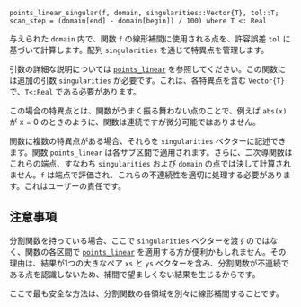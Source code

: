 ```
points_linear_singular(f, domain, singularities::Vector{T}, tol::T; scan_step = (domain[end] - domain[begin]) / 100) where T <: Real
```

与えられた `domain` 内で、関数 `f` の線形補間に使用される点を、許容誤差 `tol` に基づいて計算します。配列 `singularities` を通じて特異点を管理します。

引数の詳細な説明については [`points_linear`](@ref) を参照してください。この関数には追加の引数 `singularities` が必要です。これは、各特異点を含む `Vector{T}` で、`T<:Real` である必要があります。

この場合の特異点とは、関数がうまく振る舞わない点のことで、例えば `abs(x)` が x = 0 のときのように、関数は連続ですが微分可能ではありません。

関数に複数の特異点がある場合、それらを `singularities` ベクターに記述できます。関数 `points_linear` は各サブ区間で適用されます。さらに、二次導関数はこれらの端点、すなわち `singularities` および `domain` の点では決して計算されません。`f` は端点で評価され、これらの不連続性を適切に処理する必要があります。これはユーザーの責任です。

## 注意事項

分割関数を持っている場合、ここで `singularities` ベクターを渡すのではなく、関数の各区間で [`points_linear`](@ref) を適用する方が便利かもしれません。その理由は、結果が1つの大きなペア `xs` と `ys` ベクターを含み、分割関数が不連続である点を認識しないため、補間で望ましくない結果を生じるからです。

ここで最も安全な方法は、分割関数の各領域を別々に線形補間することです。
